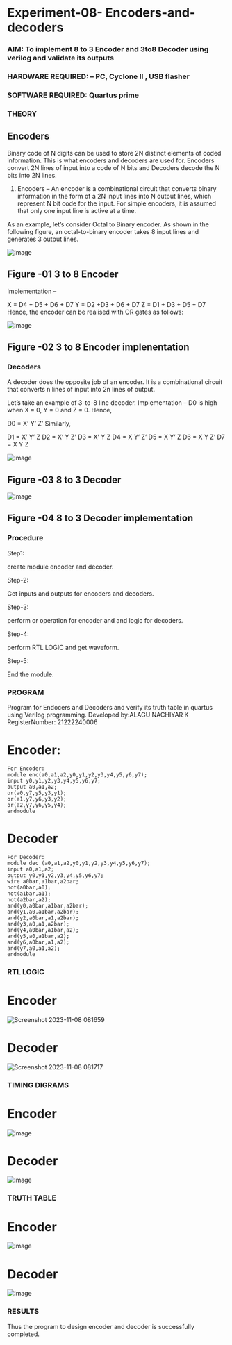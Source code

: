 # Experiment-08- Encoders-and-decoders 
### AIM: To implement 8 to 3 Encoder and  3to8 Decoder using verilog and validate its outputs
### HARDWARE REQUIRED:  – PC, Cyclone II , USB flasher
### SOFTWARE REQUIRED:   Quartus prime
### THEORY 

## Encoders
Binary code of N digits can be used to store 2N distinct elements of coded information. This is what encoders and decoders are used for. Encoders convert 2N lines of input into a code of N bits and Decoders decode the N bits into 2N lines.

1. Encoders –
An encoder is a combinational circuit that converts binary information in the form of a 2N input lines into N output lines, which represent N bit code for the input. For simple encoders, it is assumed that only one input line is active at a time.

As an example, let’s consider Octal to Binary encoder. As shown in the following figure, an octal-to-binary encoder takes 8 input lines and generates 3 output lines.

![image](https://user-images.githubusercontent.com/36288975/171543588-bc0746df-a173-4b35-989e-5fb7d385fe8a.png)
## Figure -01 3 to 8 Encoder 


Implementation –

X = D4 + D5 + D6 + D7
Y = D2 +D3 + D6 + D7
Z = D1 + D3 + D5 + D7 
Hence, the encoder can be realised with OR gates as follows:


![image](https://user-images.githubusercontent.com/36288975/171543740-68403b82-aa93-4c98-9343-f32b14885a2e.png)
## Figure -02 3 to 8 Encoder implenentation 

 ### Decoders 
A decoder does the opposite job of an encoder. It is a combinational circuit that converts n lines of input into 2n lines of output.

Let’s take an example of 3-to-8 line decoder.
Implementation –
D0 is high when X = 0, Y = 0 and Z = 0. Hence,

D0 = X’ Y’ Z’ 
Similarly,

D1 = X’ Y’ Z
D2 = X’ Y Z’
D3 = X’ Y Z
D4 = X Y’ Z’
D5 = X Y’ Z
D6 = X Y Z’
D7 = X Y Z 


![image](https://user-images.githubusercontent.com/36288975/171543978-ee2d0671-2846-40a1-8705-507fd6287a49.png)
## Figure -03 8 to 3 Decoder 



![image](https://user-images.githubusercontent.com/36288975/171543866-5a6eace6-8683-49d7-9c4f-a7cb30ec3035.png)
## Figure -04 8 to 3 Decoder implementation 

### Procedure
Step1:

create module encoder and decoder.

Step-2:

Get inputs and outputs for encoders and decoders.

Step-3:

perform or operation for encoder and and logic for decoders.

Step-4:

perform RTL LOGIC and get waveform.

Step-5:

End the module.



### PROGRAM 
Program for Endocers and Decoders  and verify its truth table in quartus using Verilog programming.
Developed by:ALAGU NACHIYAR K 
RegisterNumber: 21222240006 
# Encoder:
```
For Encoder:
module enc(a0,a1,a2,y0,y1,y2,y3,y4,y5,y6,y7);
input y0,y1,y2,y3,y4,y5,y6,y7;
output a0,a1,a2;
or(a0,y7,y5,y3,y1);
or(a1,y7,y6,y3,y2);
or(a2,y7,y6,y5,y4);
endmodule

```
# Decoder
```
For Decoder:
module dec (a0,a1,a2,y0,y1,y2,y3,y4,y5,y6,y7);
input a0,a1,a2;
output y0,y1,y2,y3,y4,y5,y6,y7;
wire a0bar,a1bar,a2bar;
not(a0bar,a0);
not(a1bar,a1);
not(a2bar,a2);
and(y0,a0bar,a1bar,a2bar);
and(y1,a0,a1bar,a2bar);
and(y2,a0bar,a1,a2bar);
and(y3,a0,a1,a2bar);
and(y4,a0bar,a1bar,a2);
and(y5,a0,a1bar,a2);
and(y6,a0bar,a1,a2);
and(y7,a0,a1,a2);
endmodule

```
### RTL LOGIC  
# Encoder
![Screenshot 2023-11-08 081659](https://github.com/Nachiyarr/Experiment-08-Encoders-and-decoders-/assets/113497340/7b387ad0-1119-4ee4-b89e-3cbfedcba3e0)
# Decoder
![Screenshot 2023-11-08 081717](https://github.com/Nachiyarr/Experiment-08-Encoders-and-decoders-/assets/113497340/8c272f00-a928-4e8e-a5af-6cbc52654769)

### TIMING DIGRAMS 
# Encoder
![image](https://github.com/Nachiyarr/Experiment-08-Encoders-and-decoders-/assets/113497340/db27e930-05d2-48b9-a281-6bc5de3fd7f8)

# Decoder
![image](https://github.com/Nachiyarr/Experiment-08-Encoders-and-decoders-/assets/113497340/c5f00949-6a01-4604-ba50-983a794add15)
### TRUTH TABLE 
# Encoder
![image](https://github.com/Nachiyarr/Experiment-08-Encoders-and-decoders-/assets/113497340/6c2e4d5a-2c26-4610-903d-c7f7ff604df2)
# Decoder
![image](https://github.com/Nachiyarr/Experiment-08-Encoders-and-decoders-/assets/113497340/6c396099-9342-47be-9f65-f15956b9cc80)
### RESULTS 
Thus the program to design encoder and decoder is successfully completed.
